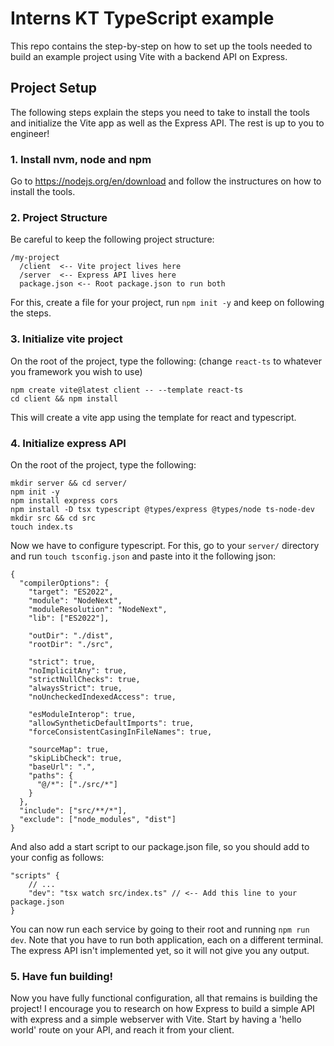 # Interns KT TypeScript example
This repo contains the step-by-step on how to set up the tools needed to build an example project using Vite with a backend API on Express.

## Project Setup
The following steps explain the steps you need to take to install the tools and initialize the Vite app as well as the Express API. The rest is up to you to engineer!

### 1. Install nvm, node and npm
Go to https://nodejs.org/en/download and follow the instructures on how to install the tools.
### 2. Project Structure
Be careful to keep the following project structure:
```
/my-project
  /client  <-- Vite project lives here
  /server  <-- Express API lives here
  package.json <-- Root package.json to run both
```
For this, create a file for your project, run `npm init -y` and keep on following the steps.
### 3. Initialize vite project
On the root of the project, type the following: (change `react-ts` to whatever you framework you wish to use)
```
npm create vite@latest client -- --template react-ts
cd client && npm install
```
This will create a vite app using the template for react and typescript.
### 4. Initialize express API
On the root of the project, type the following:
```
mkdir server && cd server/
npm init -y
npm install express cors 
npm install -D tsx typescript @types/express @types/node ts-node-dev
mkdir src && cd src
touch index.ts
```
Now we have to configure typescript. For this, go to your `server/` directory and run `touch tsconfig.json` and paste into it the following json:
```
{
  "compilerOptions": {
    "target": "ES2022",
    "module": "NodeNext",
    "moduleResolution": "NodeNext",
    "lib": ["ES2022"],

    "outDir": "./dist",
    "rootDir": "./src",

    "strict": true,
    "noImplicitAny": true,
    "strictNullChecks": true,
    "alwaysStrict": true,
    "noUncheckedIndexedAccess": true,

    "esModuleInterop": true,
    "allowSyntheticDefaultImports": true,
    "forceConsistentCasingInFileNames": true,

    "sourceMap": true,
    "skipLibCheck": true,
    "baseUrl": ".",
    "paths": {
      "@/*": ["./src/*"]
    }
  },
  "include": ["src/**/*"],
  "exclude": ["node_modules", "dist"]
}
```
And also add a start script to our package.json file, so you should add to your config as follows:
```
"scripts" {
    // ...
    "dev": "tsx watch src/index.ts" // <-- Add this line to your package.json
}
```
You can now run each service by going to their root and running `npm run dev`. Note that you have to run both application, each on a different terminal. The express API isn't implemented yet, so it will not give you any output.
### 5. Have fun building!
Now you have fully functional configuration, all that remains is building the project! 
I encourage you to research on how Express to build a simple API with express and a simple webserver with Vite. Start by having a 'hello world' route on your API, and reach it from your client.
